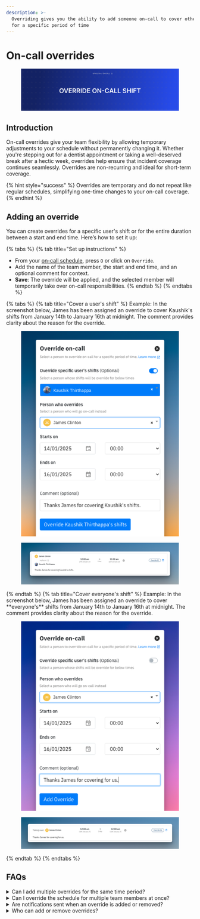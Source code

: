 ```yaml
---
description: >-
  Overriding gives you the ability to add someone on-call to cover others shift
  for a specific period of time
---
```


# On-call overrides

<figure><img src="../.gitbook/assets/oncall/override-cover.png" alt=""><figcaption></figcaption></figure>

## Introduction
On-call overrides give your team flexibility by allowing temporary adjustments to your schedule without permanently changing it. Whether you're stepping out for a dentist appointment or taking a well-deserved break after a hectic week, overrides help ensure that incident coverage continues seamlessly. Overrides are non-recurring and ideal for short-term coverage.

{% hint style="success" %}
Overrides are temporary and do not repeat like regular schedules, simplifying one-time changes to your on-call coverage.
{% endhint %}

## Adding an override

You can create overrides for a specific user's shift or for the entire duration between a start and end time. Here’s how to set it up:

{% tabs %}
{% tab title="Set up instructions" %}
* From your [on-call schedule](https://app.spike.sh/on-calls), press `O` or click on `Override`.
* Add the name of the team member, the start and end time, and an optional comment for context.
* **Save**: The override will be applied, and the selected member will temporarily take over on-call responsibilities.
{% endtab %}
{% endtabs %}


{% tabs %}
{% tab title="Cover a user's shift" %}
Example: In the screenshot below, James has been assigned an override to cover Kaushik's shifts from January 14th to January 16th at midnight. The comment provides clarity about the reason for the override.

<figure><img src="../.gitbook/assets/oncall/cover-users-shift.png" alt=""><figcaption></figcaption></figure>
<figure><img src="../.gitbook/assets/oncall/james-cover-kaushik.png" alt=""><figcaption></figcaption></figure>
{% endtab %}
{% tab title="Cover everyone's shift" %}
Example: In the screenshot below, James has been assigned an override to cover **everyone's** shifts from January 14th to January 16th at midnight. The comment provides clarity about the reason for the override.

<figure><img src="../.gitbook/assets/oncall/cover-everyone-shift.png" alt=""><figcaption></figcaption></figure>


<figure><img src="../.gitbook/assets/oncall/james-cover-everyone.png" alt=""><figcaption></figcaption></figure>
{% endtab %}
{% endtabs %}


## FAQs
<details>
<summary>Can I add multiple overrides for the same time period?</summary>
Yes, you can. If overrides overlap, the most recently added override will take precedence.
</details>

<details>
<summary>Can I override the schedule for multiple team members at once?</summary>
No, each override is specific to one user and covers their shift or a time period. Multiple overrides must be added individually.
</details>

<details>
<summary>Are notifications sent when an override is added or removed?</summary>
Yes, team members affected by the override will receive notifications about the change.
</details>

<details>
<summary>Who can add or remove overrides?</summary> 
Anyone who is not assigned a "Viewer" role in your team can add and delete overrides. This permission is fixed and cannot be customized. 
</details>